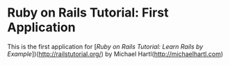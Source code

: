 # Ruby on Rails Tutorial: First Application

This is the first application for 
[*Ruby on Rails Tutorial: Learn Rails by Example*])(http://railstutorial.org/) by Michael Hartl(http://michaelhartl.com)
